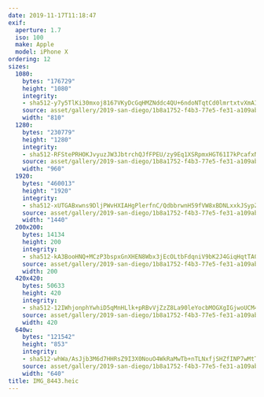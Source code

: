 ```yaml
---
date: 2019-11-17T11:18:47
exif:
  aperture: 1.7
  iso: 100
  make: Apple
  model: iPhone X
ordering: 12
sizes:
  1080:
    bytes: "176729"
    height: "1080"
    integrity:
    - sha512-y7y5TlKi30mxoj8167VKyDcGqHMZNddc4QU+6ndoNTqtCd0lmrtxtvXmAICOv0k817//R87JGKjHlBfnYcPz1g==
    source: asset/gallery/2019-san-diego/1b8a1752-f4b3-77e5-fe31-a109abf4a265~1080.jpg
    width: "810"
  1280:
    bytes: "230779"
    height: "1280"
    integrity:
    - sha512-RFStePRHOKJvyuzJW3JbtrchQJfFPEU/zy9Eq1XSRpmxHGT61I7kPcafxNZa6h6ruPmgeOSIUhIYDoHXDog3Bg==
    source: asset/gallery/2019-san-diego/1b8a1752-f4b3-77e5-fe31-a109abf4a265~1280.jpg
    width: "960"
  1920:
    bytes: "460013"
    height: "1920"
    integrity:
    - sha512-xUTGABxwns9DljPWvHXIAHgPlerfnC/QdbbrwnH59fVW8xBDNLxxkJSypZTL/VdcAwe8GSXzU9ooDktkdRD07Q==
    source: asset/gallery/2019-san-diego/1b8a1752-f4b3-77e5-fe31-a109abf4a265~1920.jpg
    width: "1440"
  200x200:
    bytes: 14134
    height: 200
    integrity:
    - sha512-kA3BooHNQ+MCzP3bspxGnXHEN8Wbx3jEcOLtbFdqniV9bK2J4GiqHqtTA0YlBd4oW8wcvYvGuzD2GhO9yRNNow==
    source: asset/gallery/2019-san-diego/1b8a1752-f4b3-77e5-fe31-a109abf4a265~200x200.jpg
    width: 200
  420x420:
    bytes: 50633
    height: 420
    integrity:
    - sha512-12IWhjonphYwhiD5qMnHLlk+pRBvVjZzZ8La90leYocbMOGXgIGjwoUCM4LS0mA1kgkgtueIIehGRNCoMSVwHA==
    source: asset/gallery/2019-san-diego/1b8a1752-f4b3-77e5-fe31-a109abf4a265~420x420.jpg
    width: 420
  640w:
    bytes: "121542"
    height: "853"
    integrity:
    - sha512-whWa/AsJjb3M6d7HHRsZ9I3X0NouO4WkRaMwTb+nTLNxfjSHZfINP7wMtTUmHrcNgdZwMSOWI2ILiIWv3Rppjg==
    source: asset/gallery/2019-san-diego/1b8a1752-f4b3-77e5-fe31-a109abf4a265~640w.jpg
    width: "640"
title: IMG_8443.heic
---
```

